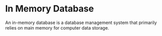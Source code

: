 # In Memory Database
An in-memory database is a database management system that primarily relies on main memory for computer data storage. 
